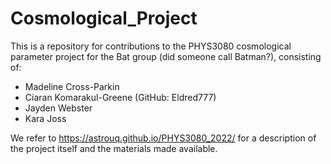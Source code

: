 # Cosmological_Project
This is a repository for contributions to the PHYS3080 cosmological parameter project for the Bat group (did someone call Batman?), consisting of:
- Madeline Cross-Parkin
- Ciaran Komarakul-Greene (GitHub: Eldred777)
- Jayden Webster
- Kara Joss

We refer to https://astrouq.github.io/PHYS3080_2022/ for a description of the project itself and the materials made available.
